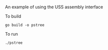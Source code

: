 An example of using the USS assembly interface

To build
```
go build -o pstree
```

To run
```
./pstree
```
